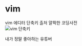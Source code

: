 # vim
vim 에디터 단축키
출처 얄팍한 코딩사전 <br>
![vim 단축키](https://user-images.githubusercontent.com/60841247/84979743-2777c880-b16b-11ea-9ce1-ded62de1c728.PNG)

내가 정말 좋아하는 유튜버
